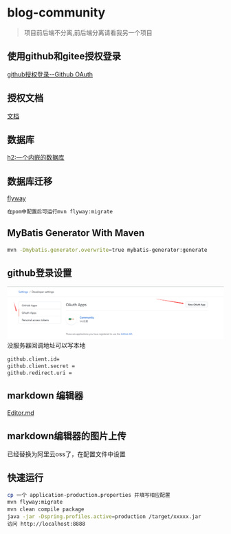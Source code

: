 # blog-community
> 项目前后端不分离,前后端分离请看我另一个项目
## 使用github和gitee授权登录
[github授权登录--Github OAuth](https://developer.github.com/apps/building-oauth-apps/creating-an-oauth-app/)
## 授权文档
[文档](https://developer.github.com/apps/building-oauth-apps/authorizing-oauth-apps/)

## 数据库
[h2:一个内嵌的数据库](https://www.h2database.com/html/main.html)
## 数据库迁移
[flyway](https://flywaydb.org/getstarted/) 
```sh
在pom中配置后可运行mvn flyway:migrate
```
## MyBatis Generator With Maven
```sh
mvn -Dmybatis.generator.overwrite=true mybatis-generator:generate

```

## github登录设置
![img.png](./github登录1.png)
没服务器回调地址可以写本地
```shell
github.client.id= 
github.client.secret =
github.redirect.uri = 
```

## markdown 编辑器
[Editor.md](https://pandao.github.io/editor.md/)

## markdown编辑器的图片上传
已经替换为阿里云oss了，在配置文件中设置

## 快速运行
```sh
cp 一个 application-production.properties 并填写相应配置
mvn flyway:migrate
mvn clean compile package 
java -jar -Dspring.profiles.active=production /target/xxxxx.jar
访问 http://localhost:8888
```
